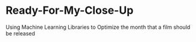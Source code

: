 # Ready-For-My-Close-Up
Using Machine Learning Libraries to Optimize the month that a film should be released
